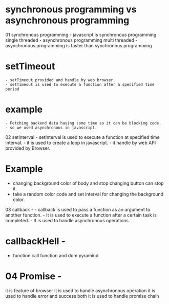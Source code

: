
# synchronous programming vs asynchronous programming
01  synchronous programming
    - javascript is synchronous programming single threaded
    - asynchronous programming multi threaded
    - asynchronous programming is faster than synchronous programming

   # setTimeout
    - setTimeout provided and handle by web browser.
    - setTimeout is used to execute a function after a specified time period

   # example 
    - Fetching backend data having some time so it can be blocking code.
    - so we used asynchronous in javascript.

02 setInterval
    - setInterval is used to execute a function at specified time interval.
    - it is used to create a loop in javascript.
    - it handle by web API provided by Browser.

   # Example
   - changing background color of body and stop changing button can stop it.
   - take a random color code and set interval for changing the background color. 

03 callback -
    - callback is used to pass a function as an argument to another function. 
    - It is used to execute a function after a certain task is completed. 
    - It is used to handle asynchronous operations.

  # callbackHell - 
- function call function and dom pyramind
  
# 04 Promise -
 it is feature of browser
 it is used to handle asynchronous operation
 it is used to handle error and success both
 it is used to handle promise chain
